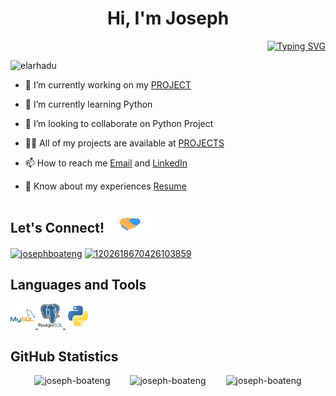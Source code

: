 <h1 align="center">Hi, I'm Joseph</h1>

<p align="right">
  <a href="https://git.io/typing-svg">
    <img src="https://readme-typing-svg.herokuapp.com?font=Fira+Code&size=28&duration=6000&pause=200&color=35B7F1&width=550&height=45&lines=Data+Analyst+;+IT+Enthusiast+;" alt="Typing SVG">
  </a>
</p>

<p align="left"> <img src="https://komarev.com/ghpvc/?username=joseph-boateng&label=Profile%20views&color=0e75b6&style=flat" alt="elarhadu" /> </p> 


  - 🔭 I’m currently working on my [PROJECT](https://github.com/Joseph-Boateng/DATA-ANALYTICS-PROJECTS)

- 🌱 I’m currently learning Python

- 👯 I’m looking to collaborate on Python Project

- 👨‍💻 All of my projects are available at [PROJECTS](https://github.com/Joseph-Boateng/DATA-ANALYTICS-PROJECTS)

- 📫 How to reach me [Email](mailto:ajenimboateng221@gmail.com) and [LinkedIn](https://linkedin.com/in/josephboateng)

- 📄 Know about my experiences [Resume](https://rb.gy/kzxip9)

## <b> Let's Connect!</b><img src="https://github.com/0xAbdulKhalid/0xAbdulKhalid/raw/main/assets/mdImages/handshake.gif" width ="80">
<p align="left">
<a href="https://linkedin.com/in/josephboateng" target="blank"><img align="center" src="https://raw.githubusercontent.com/rahuldkjain/github-profile-readme-generator/master/src/images/icons/Social/linked-in-alt.svg" alt="josephboateng" height="30" width="40" /></a>
<a href="https://discord.gg/1202618670426103859" target="blank"><img align="center" src="https://raw.githubusercontent.com/rahuldkjain/github-profile-readme-generator/master/src/images/icons/Social/discord.svg" alt="1202618670426103859" height="30" width="40" /></a>
</p>

## Languages and Tools
<p align="left"> <a href="https://www.mysql.com/" target="_blank" rel="noreferrer"> <img src="https://raw.githubusercontent.com/devicons/devicon/master/icons/mysql/mysql-original-wordmark.svg" alt="mysql" width="40" height="40"/> </a> <a href="https://www.postgresql.org" target="_blank" rel="noreferrer"> <img src="https://raw.githubusercontent.com/devicons/devicon/master/icons/postgresql/postgresql-original-wordmark.svg" alt="postgresql" width="40" height="40"/> </a> <a href="https://www.python.org" target="_blank" rel="noreferrer"> <img src="https://raw.githubusercontent.com/devicons/devicon/master/icons/python/python-original.svg" alt="python" width="40" height="40"/> </a> </p>



## GitHub Statistics

<div style="display: flex; justify-content: center; align-items: center; gap: 2rem;">
  <img align="center" src="https://github-readme-stats.vercel.app/api/top-langs?username=joseph-boateng&show_icons=true&theme=radical" alt="joseph-boateng" />
  
  <img align="center" src="https://github-readme-stats.vercel.app/api?username=joseph-boateng&show_icons=true&theme=radical" alt="joseph-boateng" />
  
  <img align="center" src="https://github-readme-streak-stats.herokuapp.com/?user=joseph-boateng&show_icons=true&theme=radical" alt="joseph-boateng" />
</div>
